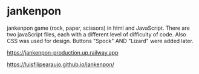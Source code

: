 # jankenpon
jankenpon game (rock, paper, scissors)  in html and JavaScript. There are two javaScript files, each with a different level of difficulty of code. Also CSS was used for design.
Buttons "Spock" AND "Lizard" were added later.


https://jankenpon-production.up.railway.app


https://luisfilipearaujo.github.io/jankenpon/
